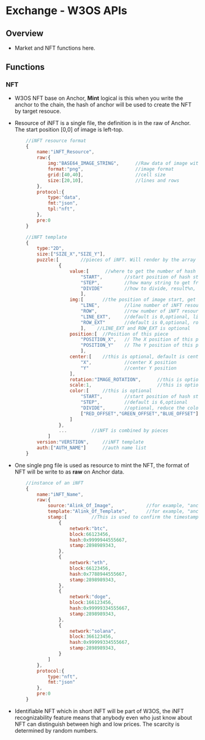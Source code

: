 # Exchange - W3OS APIs

## Overview

- Market and NFT functions here.

## Functions

### NFT

- W3OS NFT base on Anchor, **Mint** logical is this when you write the anchor to the chain, the hash of anchor will be used to create the NFT by target resouce.

- Resource of iNFT is a single file, the definition is in the raw of Anchor. The start position [0,0] of image is left-top.

    ```Javascript
        //iNFT resource format
        {
            name:"iNFT_Resource",
            raw:{
                img:"BASE64_IMAGE_STRING",      //Raw data of image without prefix
                format:"png",                   //image format
                grid:[40,40],                   //cell size
                size:[20,10],                   //lines and rows
            },
            protocol:{
                type:"data",
                fmt:"json",
                tpl:"nft",
            },
            pre:0
        }
    ```

    ```Javascript
        //iNFT template
        {
            type:"2D",
            size:["SIZE_X","SIZE_Y"],
            puzzle:[        //pieces of iNFT. Will render by the array order, 0 is the background
                    {
                        value:[      //where to get the number of hash
                            "START",        //start position of hash string
                            "STEP",         //how many string to get from
                            "DIVIDE"        //how to divide, result%n, the value of "n"
                            ],
                        img:[       //the position of image start, get by order, related ti "hash"
                            "LINE",         //line number of iNFT resource
                            "ROW",          //row number of iNFT resource
                            "LINE_EXT",     //default is 0,optional, line extend 
                            "ROW_EXT"       //default is 0,optional, row extend 
                            ],    //LINE_EXT and ROW_EXT is optional
                        position:[  //Position of this piece
                            "POSITION_X",   // The X position of this piece on iNFT
                            "POSITION_Y"    // The Y position of this piece on iNFT
                            ],
                        center:[    //this is optional, default is center of cell
                            "X",            //center X position        
                            "Y"             //center Y position     
                        ],
                        rotation:"IMAGE_ROTATION",      //this is optional
                        scale:1,                        //this is optional                 
                        color:[     //this is optional
                            "START",        //start position of hash string 
                            "STEP",         //default is 6,optional
                            "DIVIDE",       //optional, reduce the color amount. 
                            ["RED_OFFSET","GREEN_OFFSET","BLUE_OFFSET"]     //optional, adjust the color
                        ]
                    },
                    ...         //iNFT is combined by pieces
                ]
            version:"VERSTION",     //iNFT template
            auth:["AUTH_NAME"]      //auth name list
        }
    ```


- One single png file is used as resource to mint the NFT, the format of NFT will be write to as **raw** on Anchor data.

    ```Javascript
        //instance of an iNFT
        {
            name:"iNFT_Name",
            raw:{
                source:"Alink_Of_Image",            //for example, "anchor://flamingo/23412"
                template:"Alink_Of_Template",       //for example, "anchor://colorful/23445"
                stamp:[         //This is used to confirm the timestamp of iNFT
                    {
                        network:"btc",
                        block:66123456,
                        hash:0x9999944555667,
                        stamp:2898989343,
                    },
                    {
                        network:"eth",
                        block:66123456,
                        hash:0x7788944555667,
                        stamp:2898989343,
                    },
                    {
                        network:"doge",
                        block:166123456,
                        hash:0x99999334555667,
                        stamp:2898989343,
                    },
                    {
                        network:"solana",
                        block:366123456,
                        hash:0x99999334555667,
                        stamp:2898989343,
                    }
                ]
            },
            protocol:{
                type:"nft",
                fmt:"json"
            },
            pre:0
        }
    ```

- Identifiable NFT which in short iNFT will be part of W3OS, the iNFT recognizability feature  means that anybody even who just know about NFT can distinguish between high and low prices. The scarcity is determined by random numbers.
